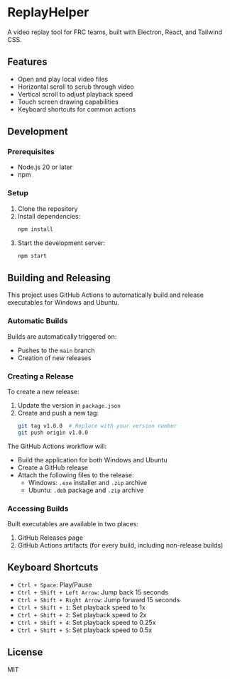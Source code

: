 # ReplayHelper

A video replay tool for FRC teams, built with Electron, React, and Tailwind CSS.

## Features

- Open and play local video files
- Horizontal scroll to scrub through video
- Vertical scroll to adjust playback speed
- Touch screen drawing capabilities
- Keyboard shortcuts for common actions

## Development

### Prerequisites

- Node.js 20 or later
- npm

### Setup

1. Clone the repository
2. Install dependencies:
   ```bash
   npm install
   ```
3. Start the development server:
   ```bash
   npm start
   ```

## Building and Releasing

This project uses GitHub Actions to automatically build and release executables for Windows and Ubuntu.

### Automatic Builds

Builds are automatically triggered on:

- Pushes to the `main` branch
- Creation of new releases

### Creating a Release

To create a new release:

1. Update the version in `package.json`
2. Create and push a new tag:
   ```bash
   git tag v1.0.0  # Replace with your version number
   git push origin v1.0.0
   ```

The GitHub Actions workflow will:

- Build the application for both Windows and Ubuntu
- Create a GitHub release
- Attach the following files to the release:
  - Windows: `.exe` installer and `.zip` archive
  - Ubuntu: `.deb` package and `.zip` archive

### Accessing Builds

Built executables are available in two places:

1. GitHub Releases page
2. GitHub Actions artifacts (for every build, including non-release builds)

## Keyboard Shortcuts

- `Ctrl + Space`: Play/Pause
- `Ctrl + Shift + Left Arrow`: Jump back 15 seconds
- `Ctrl + Shift + Right Arrow`: Jump forward 15 seconds
- `Ctrl + Shift + 1`: Set playback speed to 1x
- `Ctrl + Shift + 2`: Set playback speed to 2x
- `Ctrl + Shift + 4`: Set playback speed to 0.25x
- `Ctrl + Shift + 5`: Set playback speed to 0.5x

## License

MIT
